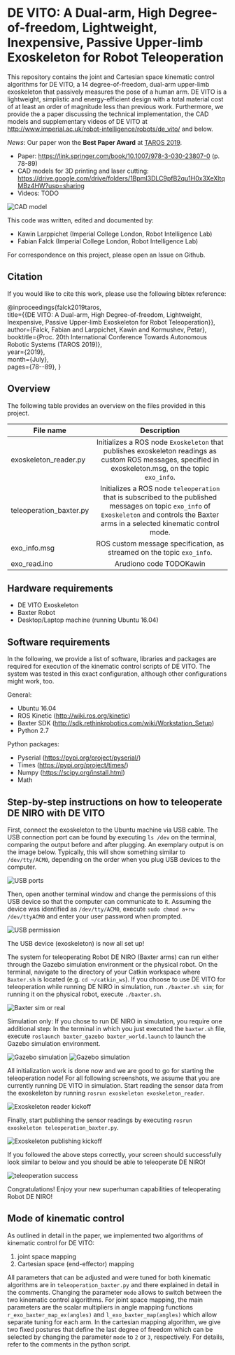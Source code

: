 

DE VITO: A Dual-arm, High Degree-of-freedom, Lightweight, Inexpensive, Passive Upper-limb Exoskeleton for Robot Teleoperation
=============================================================================================================================

This repository contains the joint and Cartesian space kinematic control algorithms for DE VITO, a 14 degree-of-freedom, dual-arm upper-limb exoskeleton that passively measures the pose of a human arm. DE VITO is a lightweight, simplistic and energy-efficient design with a total material cost of at least an order of magnitude less than previous work. Furthermore, we provide the a paper discussing the technical implementation, the CAD models and supplementary videos of DE VITO at http://www.imperial.ac.uk/robot-intelligence/robots/de_vito/ and below. 

*News*: Our paper won the **Best Paper Award** at [TAROS 2019](https://www.qmul.ac.uk/robotics/events/taros2019/).

* Paper: https://link.springer.com/book/10.1007/978-3-030-23807-0 (p. 78-89)
* CAD models for 3D printing and laser cutting: https://drive.google.com/drive/folders/1BpmI3DLC9pfB2qu1H0x3XeXltqMBz4HW?usp=sharing
* Videos: TODO

![CAD model](Images/DE_VITO_lowqual.jpg)

<!-- ![CAD model with DOFs and kinematic diagram](Images/CAD_model_DOF_kinematic_diagram_lowqual.jpg) -->

This code was written, edited and documented by:

* Kawin Larppichet (Imperial College London, Robot Intelligence Lab)
* Fabian Falck (Imperial College London, Robot Intelligence Lab)

For correspondence on this project, please open an Issue on Github.

Citation
--------

If you would like to cite this work, please use the following bibtex reference: 

@inproceedings{falck2019taros,  
  title={{DE VITO: A Dual-arm, High Degree-of-freedom, Lightweight, Inexpensive, Passive Upper-limb Exoskeleton for Robot Teleoperation}},  
  author={Falck, Fabian and Larppichet, Kawin and Kormushev, Petar},  
  booktitle={Proc. 20th International Conference Towards Autonomous Robotic Systems (TAROS 2019)},  
  year={2019},  
  month={July},  
  pages={78--89},
}

Overview
--------

The following table provides an overview on the files provided in this project.


| File name                  | Description                                                                                                                                                                                 |
| -------------------------- |:-------------------------------------------------------------------------------------------------------------------------------------------------------------------------------------------:|
| exoskeleton_reader.py      | Initializes a ROS node `Exoskeleton` that publishes exoskeleton readings as custom ROS messages, specified in exoskeleton.msg, on the topic `exo_info`.                                     |
| teleoperation_baxter.py    | Initializes a ROS node `teleoperation` that is subscribed to the published messages on topic `exo_info` of `Exoskeleton` and controls the Baxter arms in a selected kinematic control mode. |
| exo_info.msg               | ROS custom message specification, as streamed on the topic `exo_info`.                                                                                                                      |
| exo_read.ino               | Arudiono code TODOKawin                                                                                                                                                                     |

Hardware requirements
---------------------

* DE VITO Exoskeleton
* Baxter Robot
* Desktop/Laptop machine (running Ubuntu 16.04)

Software requirements
---------------------

In the following, we provide a list of software, libraries and packages are required for execution of the kinematic control scripts of DE VITO. The system was tested in this exact configuration, although other configurations might work, too.

General:

* Ubuntu 16.04
* ROS Kinetic (http://wiki.ros.org/kinetic)
* Baxter SDK (http://sdk.rethinkrobotics.com/wiki/Workstation_Setup)
* Python 2.7

Python packages:

* Pyserial (https://pypi.org/project/pyserial/)
* Times (https://pypi.org/project/times/)
* Numpy (https://scipy.org/install.html)
* Math

Step-by-step instructions on how to teleoperate DE NIRO with DE VITO
--------------------------------------------------------------------

First, connect the exoskeleton to the Ubuntu machine via USB cable. The USB connection port can be found by executing `ls /dev` on the terminal, comparing the output before and after plugging. An exemplary output is on the image below. Typically, this will show something similar to `/dev/tty/ACM0`, depending on the order when you plug USB devices to the computer.

![USB ports](Images/usb_ports.png)

Then, open another terminal window and change the permissions of this USB device so that the computer can communicate to it. Assuming the device was identified as `/dev/tty/ACM0`, execute `sudo chmod a+rw /dev/ttyACM0` and enter your user password when prompted.

![USB permission](Images/usb_permission.png)

The USB device (exoskeleton) is now all set up!

The system for teleoperating Robot DE NIRO (Baxter arms) can run either through the Gazebo simulation environment or the physical robot. On the terminal, navigate to the directory of your Catkin workspace where `Baxter.sh` is located (e.g. `cd ~/catkin_ws`). If you choose to use DE VITO for teleoperation while running DE NIRO in simulation, run `./baxter.sh sim`; for running it on the physical robot, execute `./baxter.sh`.

![Baxter sim or real](Images/baxter_sh.png)

Simulation only: If you chose to run DE NIRO in simulation, you require one additional step: In the terminal in which you just executed the `baxter.sh` file, execute `roslaunch baxter_gazebo baxter_world.launch` to launch the Gazebo simulation environment.

![Gazebo simulation](Images/gazebo_sim_1.png)
![Gazebo simulation](Images/gazebo_sim_2.png)

All initialization work is done now and we are good to go for starting the teleoperation node! For all following screenshots, we assume that you are currently running DE VITO in simulation. Start reading the sensor data from the exoskeleton by running `rosrun exoskeleton exoskeleton_reader`.

![Exoskeleton reader kickoff](Images/exoskeleton_reader_kickoff.png)

Finally, start publishing the sensor readings by executing `rosrun exoskeleton teleoperation_baxter.py`.

![Exoskeleton publishing kickoff](Images/teleoperation_baxter_kickoff.png)

If you followed the above steps correctly, your screen should successfully look similar to below and you should be able to teleoperate DE NIRO!

![teleoperation success](Images/teleoperation_success.png)

Congratulations! Enjoy your new superhuman capabilities of teleoperating Robot DE NIRO!


Mode of kinematic control
-------------------------

As outlined in detail in the paper, we implemented two algorithms of kinematic control for DE VITO:

1) joint space mapping
2) Cartesian space (end-effector) mapping

All parameters that can be adjusted and were tuned for both kinematic algorithms are in `teleoperation_baxter.py` and there explained in detail in the comments. Changing the parameter `mode` allows to switch between the two kinematic control algorithms. For joint space mapping, the main parameters are the scalar multipliers in angle mapping functions `r_exo_baxter_map_ex(angles)` and `l_exo_baxter_map(angles)` which allow separate tuning for each arm. In the cartesian mapping algorithm, we give two fixed postures that define the last degree of freedom which can be selected by changing the parameter `mode` to `2` or `3`, respectively. For details, refer to the comments in the python script.

